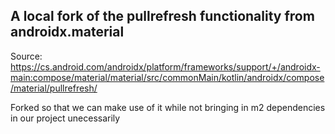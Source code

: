 ## A local fork of the pullrefresh functionality from androidx.material

Source: https://cs.android.com/androidx/platform/frameworks/support/+/androidx-main:compose/material/material/src/commonMain/kotlin/androidx/compose/material/pullrefresh/

Forked so that we can make use of it while not bringing in m2 dependencies in our project unecessarily
